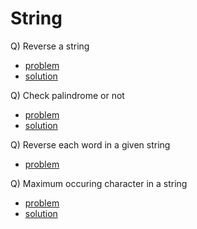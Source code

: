 # String

Q) Reverse a string

- [problem](https://leetcode.com/problems/reverse-string/)
- [solution](https://leetcode.com/problems/reverse-string/submissions/980152230/)

Q) Check palindrome or not

- [problem](https://www.codingninjas.com/studio/problems/check-if-the-string-is-a-palindrome_1062633?utm_source=youtube&utm_medium=affiliate&utm_campaign=love_babbar_5)
- [solution](https://www.codingninjas.com/studio/problems/check-if-the-string-is-a-palindrome_1062633?utm_source=youtube&utm_medium=affiliate&utm_campaign=love_babbar_5&leftPanelTab=1)

Q) Reverse each word in a given string

- [problem](https://practice.geeksforgeeks.org/problems/reverse-each-word-in-a-given-string1001/1)

Q) Maximum occuring character in a string

- [problem](https://practice.geeksforgeeks.org/problems/maximum-occuring-character-1587115620/1)
- [solution](./getMaxOccuringChar.cpp)
